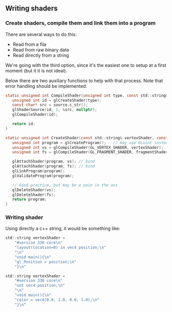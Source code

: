 ## Writing shaders
### Create shaders, compile them and link them into a program
There are several ways to do this:
 - Read from a fila
 - Read from raw binary data
 - Read directly from a string

 We're going with the third option, since it's the easiest one to setup at a first moment (but it it is not ideal).


Below there are two auxiliary functions to help with that process. Note that error handling should be implemented.


 ```c
static unsigned int CompileShader(unsigned int type, const std::string& source){
    unsigned int id = glCreateShader(type);
    const char* src = source.c_str();
    glShaderSource(id, 1, &src, nullptr);
    glCompileShader(id);

    return id;
}

 static unsigned int CreateShader(const std::string& vertexShader, const std::string& fragmentShader){
    unsigned int program = glCreateProgram();   // may use GLuint instead
    unsigned int vs = glCompileShader(GL_VERTEX_SHADER, vertexShader);
    unsigned int fs = glCompileShader(GL_FRAGMENT_SHADER, fragmentShader);

    glAttachShader(program, vs); // bind
    glAttachShader(program, fs); // bind
    glLinkProgram(program);
    glValidateProgram(program);

    // Good practice, but may be a pain in the ass
    glDeleteShader(vs);
    glDeleteShader(fs);
    return program;
 }
 
 ```

 ### Writing shader
 Using directly a c++ string, it would be something like:

 ```c
 std::string vertexShader = 
     "#version 330 core\n"
     "layout(location=0) in vec4 position;\n"
     "\n"
     "void main(){\n"
     "gl_Position = position;\n"
     "}\n"

 std::string vertexShader = 
     "#version 330 core\n"
     "out vec4 position;\n"
     "\n"
     "void main(){\n"
     "color = vec4(0.0, 1.0, 0.0, 1.0);\n"
     "}\n"

 ```
